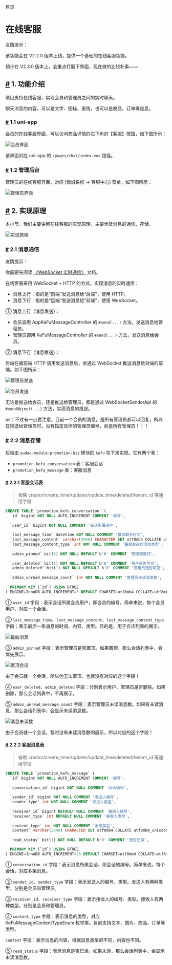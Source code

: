 目录

# 在线客服

友情提示：

该功能会在 V2.2.0 版本上线，提供一个基础的在线客服功能。

预计在 V2.3.0 版本上，会重点打磨下界面，现在做的比较朴素~~~

## [#](#_1-功能介绍) 1. 功能介绍

项目支持在线客服，实现会员和管理员之间的实时聊天。

聊天消息的内容，可以是文字、图标、表情，也可以是商品、订单等信息。

### [#](#_1-1-uni-app) 1.1 uni-app

会员的在线客服界面，可以访问商品详情的右下角的【客服】按钮，如下图所示：

![会员界面](./static/会员界面.png)

该界面对应 uni-app 的 `/pages/chat/index.vue` 路径。

### [#](#_1-2-管理后台) 1.2 管理后台

管理员的在线客服界面，对应 \[商城系统 -> 客服中心\] 菜单，如下图所示：

![管理员界面](./static/管理员界面.png)

## [#](#_2-实现原理) 2. 实现原理

本小节，我们主要讲解在线客服的实现原理，主要涉及消息的通信、存储。

![实现原理](./static/实现原理.png)

### [#](#_2-1-消息通信) 2.1 消息通信

友情提示：

你需要先阅读 [《WebSocket 实时通信》](/websocket/) 文档。

在线客服采用 WebSocket + HTTP 的方式，实现消息的实时通信：

*   消息上行：指的是“前端”发送消息给“后端”，使用 HTTP。
*   消息下行：指的是“后端”发送消息给“前端”，使用 WebSocket。

① 消息上行（消息发送）：

*   会员调用 AppKeFuMessageController 的 `#send(...)` 方法，发送消息给管理员。
*   管理员调用 KeFuMessageController 的 `#send(...)` 方法，发送消息给会员。

② 消息下行（消息推送）：

后端在被前端 HTTP 调用发送消息后，会通过 WebSocket 推送消息给对端的前端。如下图所示：

![管理员发送](./static/管理员发送.png)

![会员发送](./static/会员发送.png)

无论是推送给会员，还是推送给管理员，都是通过 WebSocketSenderApi 的 `#sendObject(...)` 方法，实现消息的推送。

ps：不过有一点要注意，目前一个会员的消息，是所有管理员都可以回复，所以在推送给管理员时，没有指定具体的管理员编号，而是所有管理员！！！

### [#](#_2-2-消息存储) 2.2 消息存储

后端由 `yudao-module-promotion-biz` 模块的 `kefu` 包下来实现。它有两个表：

*   `promotion_kefu_conversation` 表：客服会话
*   `promotion_kefu_message` 表：客服消息

#### [#](#_2-2-1-客服会话表) 2.2.1 客服会话表

> 省略 creator/create\_time/updater/update\_time/deleted/tenant\_id 等通用字段

```sql
CREATE TABLE `promotion_kefu_conversation` (
  `id` bigint NOT NULL AUTO_INCREMENT COMMENT '编号',
  
  `user_id` bigint NOT NULL COMMENT '会话所属用户',
  
  `last_message_time` datetime NOT NULL COMMENT '最后聊天时间',
  `last_message_content` varchar(2048) CHARACTER SET utf8mb4 COLLATE utf8mb4_unicode_ci NOT NULL COMMENT '最后聊天内容',
  `last_message_content_type` int NOT NULL COMMENT '最后发送的消息类型',
  
  `admin_pinned` bit(1) NOT NULL DEFAULT b'0' COMMENT '管理端置顶',
  
  `user_deleted` bit(1) NOT NULL DEFAULT b'0' COMMENT '用户是否可见',
  `admin_deleted` bit(1) NOT NULL DEFAULT b'0' COMMENT '管理员是否可见',
  
  `admin_unread_message_count` int NOT NULL COMMENT '管理员未读消息数',
  
  PRIMARY KEY (`id`) USING BTREE
) ENGINE=InnoDB AUTO_INCREMENT=3 DEFAULT CHARSET=utf8mb4 COLLATE=utf8mb4_unicode_ci ROW_FORMAT=DYNAMIC COMMENT='客服会话';

```

① `user_id` 字段：表示会话所属会员用户，即会员的编号。简单来说，每个会员用户，对应一个会话。

② `last_message_time`、`last_message_content`、`last_message_content_type` 字段：表示最后一条消息的时间、内容、类型。目的是，用于会话列表的展示。

![最后消息](./static/最后消息.png)

③ `admin_pinned` 字段：表示管理员是否置顶。如果置顶，那么会话列表中，会优先展示。

![置顶会话](./static/置顶会话.png)

由于会员就一个会话，所以他无法置顶，也就没有对应的这个字段！

④ `user_deleted`、`admin_deleted` 字段：分别表示用户、管理员是否删除。如果删除，那么会话列表中，不再展示。

⑤ `admin_unread_message_count` 字段：表示管理员未读消息数。如果有未读消息，那么会话列表中，会显示未读消息数。

![消息未读数](./static/消息未读数.png)

由于会员就一个会话，暂时没有未读消息数的展示，所以对应的这个字段！

#### [#](#_2-2-2-客服消息表) 2.2.2 客服消息表

> 省略 creator/create\_time/updater/update\_time/deleted/tenant\_id 等通用字段

```sql
CREATE TABLE `promotion_kefu_message` (
  `id` bigint NOT NULL AUTO_INCREMENT COMMENT '编号',
  
  `conversation_id` bigint NOT NULL COMMENT '会话编号',
  
  `sender_id` bigint NOT NULL COMMENT '发送人编号',
  `sender_type` int NOT NULL COMMENT '发送人类型',
  
  `receiver_id` bigint DEFAULT NULL COMMENT '接收人编号',
  `receiver_type` int DEFAULT NULL COMMENT '接收人类型',
  
  `content_type` int NOT NULL COMMENT '消息类型',
  `content` varchar(2048) CHARACTER SET utf8mb4 COLLATE utf8mb4_unicode_ci NOT NULL COMMENT '消息',
  
  `read_status` bit(1) NOT NULL DEFAULT b'0' COMMENT '是否已读',

  PRIMARY KEY (`id`) USING BTREE
) ENGINE=InnoDB AUTO_INCREMENT=25 DEFAULT CHARSET=utf8mb4 COLLATE=utf8mb4_unicode_ci ROW_FORMAT=DYNAMIC COMMENT='客服消息';

```

① `conversation_id` 字段：表示消息所属会话，即会话的编号。简单来说，每个会话，对应多条消息。

② `sender_id`、`sender_type` 字段：表示发送人的编号、类型。发送人有两种类型，分别是会员和管理员。

③ `receiver_id`、`receiver_type` 字段：表示接收人的编号、类型。接收人有两种类型，分别是会员和管理员。

④ `content_type` 字段：表示消息的类型，对应 KeFuMessageContentTypeEnum 枚举类。目前支持文本、图片、商品、订单等类型。

`content` 字段：表示消息的内容，根据消息类型的不同，内容也不同。

⑤ `read_status` 字段：表示消息是否已读。如果未读，那么会话列表中，会显示未读消息数。